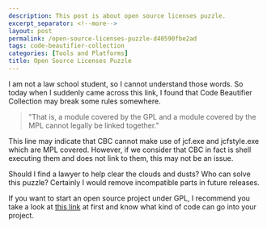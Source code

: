 ```yaml
---
description: This post is about open source licenses puzzle.
excerpt_separator: <!--more-->
layout: post
permalink: /open-source-licenses-puzzle-d40590fbe2ad
tags: code-beautifier-collection
categories: [Tools and Platforms]
title: Open Source Licenses Puzzle
---
```

I am not a law school student, so I cannot understand those words. So today when I suddenly came across this link, I found that Code Beautifier Collection may break some rules somewhere.
<!--more-->

> "That is, a module covered by the GPL and a module covered by the MPL cannot legally be linked together."

This line may indicate that CBC cannot make use of jcf.exe and jcfstyle.exe which are MPL covered. However, if we consider that CBC in fact is shell executing them and does not link to them, this may not be an issue.

Should I find a lawyer to help clear the clouds and dusts? Who can solve this puzzle? Certainly I would remove incompatible parts in future releases.

If you want to start an open source project under GPL, I recommend you take a look at [this link](http://www.gnu.org/philosophy/license-list.html) at first and know what kind of code can go into your project.